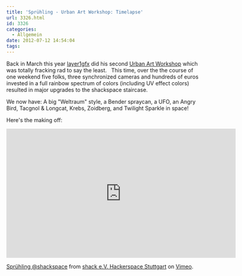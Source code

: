 ```yaml
---
title: 'Sprühling - Urban Art Workshop: Timelapse'
url: 3326.html
id: 3326
categories:
  - Allgemein
date: 2012-07-12 14:54:04
tags:
---
```


Back in March this year [layer1gfx](http://layer1gfx.carbonmade.com/) did his second [Urban Art Workshop](https://blog.shackspace.de/?p=2890) which was totally fracking rad to say the least.   This time, over the the course of one weekend five folks, three synchronized cameras and hundreds of euros invested in a full rainbow spectrum of colors (including UV effect colors) resulted in major upgrades to the shackspace staircase.

We now have: A big "Weltraum" style, a Bender spraycan, a UFO, an Angry Bird, Tacgnol &amp; Longcat, Krebs, Zoidberg, and Twilight Sparkle in space!

Here's the making off:

<iframe src="http://player.vimeo.com/video/45386061?byline=0&amp;color=05ff05" frameborder="0" width="600" height="337"></iframe>

[Sprühling @shackspace](http://vimeo.com/45386061) from [shack e.V. Hackerspace Stuttgart](http://vimeo.com/shackspace) on [Vimeo](http://vimeo.com).